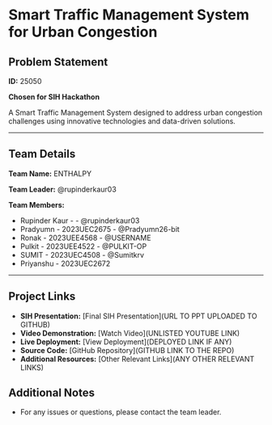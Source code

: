 # Smart Traffic Management System for Urban Congestion

## Problem Statement
**ID:** 25050

**Chosen for SIH Hackathon**

A Smart Traffic Management System designed to address urban congestion challenges using innovative technologies and data-driven solutions.

---

## Team Details

**Team Name:** ENTHALPY

**Team Leader:** @rupinderkaur03

**Team Members:**

- Rupinder Kaur - - @rupinderkaur03
- Pradyumn - 2023UEC2675 - @Pradyumn26-bit
- Ronak - 2023UEE4568 - @USERNAME
- Pulkit - 2023UEE4522 - @PULKIT-OP
- SUMIT - 2023UEC4508 - @Sumitkrv
- Priyanshu - 2023UEC2672 


---

## Project Links

- **SIH Presentation:** [Final SIH Presentation](URL TO PPT UPLOADED TO GITHUB)
- **Video Demonstration:** [Watch Video](UNLISTED YOUTUBE LINK)
- **Live Deployment:** [View Deployment](DEPLOYED LINK IF ANY)
- **Source Code:** [GitHub Repository](GITHUB LINK TO THE REPO)
- **Additional Resources:** [Other Relevant Links](ANY OTHER RELEVANT LINKS)



## Additional Notes

- For any issues or questions, please contact the team leader.
